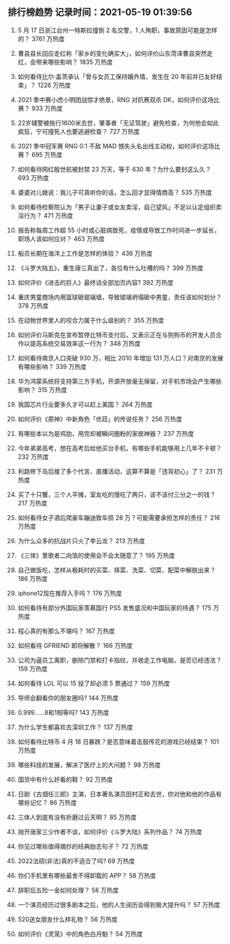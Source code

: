 
## 排行榜趋势 记录时间：2021-05-19 01:39:56
  
  1. 5 月 17 日浙江台州一特斯拉撞倒 2 名交警，1 人殉职，事故原因可能是怎样的？ 3761 万热度
    
  2. 曹县县长回应走红称「家乡的变化确实大」，如何评价山东菏泽曹县突然走红，会带来哪些影响？ 1835 万热度
    
  3. 如何看待比尔·盖茨承认「曾与女员工保持婚外情，发生在 20 年前并已友好结束」？ 1226 万热度
    
  4. 2021 季中赛小虎小明团战惊才绝景，RNG 对抗赛双杀 DK，如何评价这场比赛？ 933 万热度
    
  5. 22岁辅警被拖行1600米去世，肇事者「无证驾驶」避免检查，为何他会如此疯狂，宁可撞死人也要逃避检查？ 727 万热度
    
  6. 2021 季中冠军赛 RNG 0:1 不敌 MAD 憾失头名出线主动权，如何评价这场比赛？ 695 万热度
    
  7. 如何看待网红殷世航被封禁 23 万天，等于 630 年？为什么要封这么久？ 693 万热度
    
  8. 婆婆对儿媳说：我儿子可真听你的话，怎么回才显得情商高？ 535 万热度
    
  9. 如何看待检察院认为「男子让妻子或女友卖淫，自己望风」不足以认定组织卖淫行为？ 471 万热度
    
  10. 报告称每周工作超 55 小时或心脏病致死，疫情或导致工作时间进一步延长，职场人该如何应对？ 463 万热度
    
  11. 船员长期在海洋上工作是怎样的体验？ 436 万热度
    
  12. 《斗罗大陆五》，重生唐三真出了，各位有什么吐槽的吗？ 399 万热度
    
  13. 如何评价《进击的巨人》最终话全部加页内容? 392 万热度
    
  14. 重庆男童商场内用篮球砸玻璃墙，导致玻璃坍塌砸中男童，责任该如何划分？ 378 万热度
    
  15. 在动物世界里人的咬合力属于什么级别的？ 355 万热度
    
  16. 如何评价马斯克在宣布暂停比特币支付后，又表示正在与狗狗币的开发人员合作以提高系统交易效率这一行为？ 348 万热度
    
  17. 如何看待南京人口突破 930 万，相比 2010 年增加 131 万人口？对南京的发展有哪些影响？ 339 万热度
    
  18. 华为鸿蒙系统将支持第三方手机，开源开放毫无保留，对手机市场会产生哪些影响？ 315 万热度
    
  19. 我国芯片行业要多久才可以赶上美国？ 264 万热度
    
  20. 如何评价《原神》中新角色「优菈」的传说任务？ 256 万热度
    
  21. 有哪些本以为是鸡肋，用完却被瞬间圈粉的家居神器？ 237 万热度
    
  22. 今年弟弟高考，想在高考后给他买台手机，有哪些手机能够用上几年不卡顿？ 232 万热度
    
  23. 利路修下岛后接了多个代言、直播活动，这算不算是「违背初心」了？ 231 万热度
    
  24. 买了十只蟹，三个人平摊，室友吃的慢吃了两只，该不该付三分之一的钱？ 217 万热度
    
  25. 如何看待女子酒后爬豪车蹦迪致车损 28 万？可能需要承担怎样的责任？ 216 万热度
    
  26. 为什么众多的抗战片只火了李云龙？ 213 万热度
    
  27. 《三体》里歌者二向箔的使用会不会太随意了？ 195 万热度
    
  28. 自己做饭吃，怎样从极耗时的买菜、择菜、洗菜、切菜、配菜中解脱出来？ 186 万热度
    
  29. iphone12现在推荐入手吗？ 176 万热度
    
  30. 如何看待有部分外国玩家羡慕国行 PS5 发售盛况和中国玩家的待遇？ 175 万热度
    
  31. 程心真的有那么不堪吗？ 167 万热度
    
  32. 如何看待 GFRIEND 即将解散？ 166 万热度
    
  33. 公司为逼员工离职，删除门禁和打卡指纹，并收走工作电脑，是否已经违法？ 159 万热度
    
  34. 如何看待 LOL 可以 15 投了却必须 5 票通过？ 159 万热度
    
  35. 导师会翻看你的朋友圈吗? 144 万热度
    
  36. 0.999......8和1相等吗? 143 万热度
    
  37. 为什么学生都喜欢去深圳工作？ 137 万热度
    
  38. 如何看待比特币 4 月 18 日暴跌？是否意味着击鼓传花的游戏已经结束？ 101 万热度
    
  39. 哪些科技的发展，解决了医疗上的大问题？ 98 万热度
    
  40. 国货中有什么好看的鞋？ 92 万热度
    
  41. 日剧《古畑任三郎》主演，日本著名演员田村正和去世，你对他和他的作品有哪些记忆？ 86 万热度
    
  42. 三体人到底有没有折磨过云天明？ 85 万热度
    
  43. 抛开唐家三少作者不谈，如何评价《斗罗大陆》系列作品？ 74 万热度
    
  44. 你见过哪些值得摘抄的经典励志句子？ 72 万热度
    
  45. 2022法硕(非法)真的不适合了吗? 69 万热度
    
  46. 你们手机里有哪些最舍不得卸载的 APP？ 58 万热度
    
  47. 辞职后五险一金如何处理？ 58 万热度
    
  48. 一个演员经历过很多剧本之后，他的人生阅历会得到极大提升吗？ 57 万热度
    
  49. 520送女朋友什么样礼物？ 56 万热度
    
  50. 如何评价《灵笼》中的角色白月魁？ 54 万热度
    